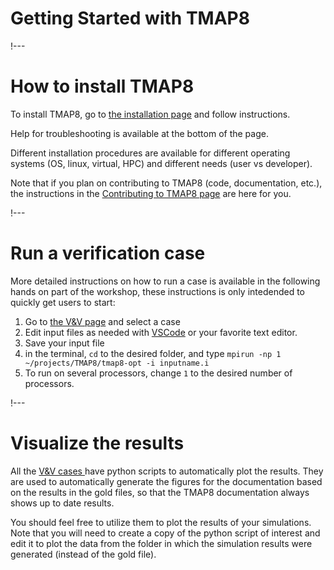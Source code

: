 # Getting Started with TMAP8

!---

# How to install TMAP8

To install TMAP8, go to [the installation page](installation.md) and follow instructions.

Help for troubleshooting is available at the bottom of the page.

Different installation procedures are available for different operating systems (OS, linux, virtual, HPC) and different needs (user vs developer).

Note that if you plan on contributing to TMAP8 (code, documentation, etc.), the instructions in the [Contributing to TMAP8 page](getting_started/contributing.md) are here for you.

!---

# Run a verification case

More detailed instructions on how to run a case is available in the following hands on part of the workshop, these instructions is only intedended to quickly get users to start:

1. Go to [the V&V page](verification_and_validation/index.md) and select a case
1. Edit input files as needed with [VSCode](development/VSCode.md) or your favorite text editor.
1. Save your input file
1. in the terminal, `cd` to the desired folder, and type `mpirun -np 1 ~/projects/TMAP8/tmap8-opt -i inputname.i`
1. To run on several processors, change `1` to the desired number of processors.

!---

# Visualize the results

All the [V&V cases ](verification_and_validation/index.md) have python scripts to automatically plot the results. They are used to automatically generate the figures for the documentation based on the results in the gold files, so that the TMAP8 documentation always shows up to date results.

You should feel free to utilize them to plot the results of your simulations. Note that you will need to create a copy of the python script of interest and edit it to plot the data from the folder in which the simulation results were generated (instead of the gold file).

